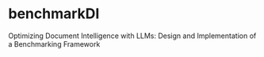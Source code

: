 # benchmarkDI
Optimizing Document Intelligence with LLMs: Design and Implementation of a Benchmarking Framework

